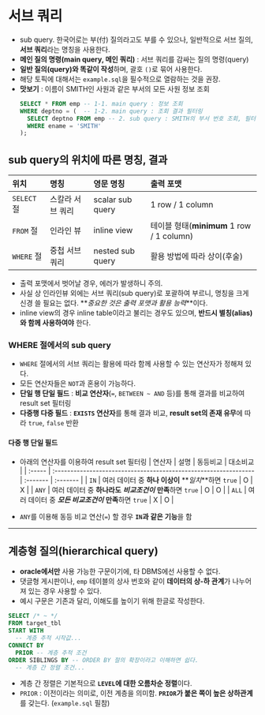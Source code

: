 # 서브 쿼리

- sub query. 한국어로는 부(付) 질의라고도 부를 수 있으나, 일반적으로 서브 질의, **서브 쿼리**라는 명칭을 사용한다.
- **메인 질의 명령(main query, 메인 쿼리)** : 서브 쿼리를 감싸는 질의 명령(query)
- **일반 질의(query)와 똑같이 작성**하며, 괄호 `()`로 묶어 사용한다.
- 해당 토픽에 대해서는 `example.sql`을 필수적으로 열람하는 것을 권장.
- **맛보기** : 이름이 SMITH인 사원과 같은 부서의 모든 사원 정보 조회
  ```sql
  SELECT * FROM emp -- 1-1. main query : 정보 조회
  WHERE deptno = (  -- 1-2. main query : 조회 결과 필터링
    SELECT deptno FROM emp -- 2. sub query : SMITH의 부서 번호 조회, 필터링 조건값 반환
    WHERE ename = 'SMITH'
  );
  ```

## sub query의 위치에 따른 명칭, 결과

| 위치        | 명칭             | 영문 명칭        | 출력 포맷                                 |
| :---------- | :--------------- | :--------------- | :---------------------------------------- |
| `SELECT` 절 | 스칼라 서브 쿼리 | scalar sub query | 1 row / 1 column                          |
| `FROM` 절   | 인라인 뷰        | inline view      | 테이블 형태(**minimum** 1 row / 1 column) |
| `WHERE` 절  | 중첩 서브 쿼리   | nested sub query | 활용 방법에 따라 상이(후술)               |

- 출력 포맷에서 벗어날 경우, 에러가 발생하니 주의.
- 사실 상 인라인뷰 외에는 서브 쿼리(sub query)로 포괄하여 부르니, 명칭을 크게 신경 쓸 필요는 없다. **_중요한 것은 출력 포맷과 활용 능력_**이다.
- inline view의 경우 inline table이라고 불리는 경우도 있으며, **반드시 별칭(alias)와 함께 사용하여야** 한다.

### WHERE 절에서의 sub query

- `WHERE` 절에서의 서브 쿼리는 활용에 따라 함께 사용할 수 있는 연산자가 정해져 있다.
- 모든 연산자들은 `NOT`과 혼용이 가능하다.
- **단일 행 단일 필드** : **비교 연산자**(`=`, `BETWEEN ~ AND` 등)를 통해 결과를 비교하여 result set 필터링
- **다중행 다중 필드** : **`EXISTS` 연산자**를 통해 결과 비교, **result set의 존재 유무**에 따라 `true`, `false` 반환

#### **다중 행 단일 필드**

- 아래의 연산자를 이용하여 result set 필터링
  | 연산자 | 설명 | 동등비교 | 대소비교 |
  | :----- | :--------------------------------------------------------------- | :------- | :------- |
  | `IN` | 여러 데이터 중 **하나 이상이** **_일치_**하면 `true` | O | X |
  | `ANY` | 여러 데이터 중 **하나라도** **_비교조건이_** **만족**하면 `true` | O | O |
  | `ALL` | 여러 데이터 중 **_모든 비교조건이_** **만족**하면 `true` | X | O |

- `ANY`를 이용해 동등 비교 연산(`=`) 할 경우 **`IN`과 같은 기능**을 함

---

## 계층형 질의(hierarchical query)

- **oracle에서만** 사용 가능한 구문이기에, 타 DBMS에선 사용할 수 없다.
- 댓글형 게시판이나, `emp` 테이블의 상사 번호와 같이 **데이터의 상-하 관계**가 나누어져 있는 경우 사용할 수 있다.
- 예시 구문은 기존과 달리, 이해도를 높이기 위해 한글로 작성한다.

```sql
SELECT /* ~ */
FROM target_tbl
START WITH
  -- 계층 추적 시작값...
CONNECT BY
  PRIOR -- 계층 추적 조건
ORDER SIBLINGS BY -- ORDER BY 절의 확장이라고 이해하면 쉽다.
  -- 계층 간 정렬 조건...
```

- 계층 간 정렬은 기본적으로 **`LEVEL`에 대한 오름차순 정렬**이다.
- `PRIOR` : 이전이라는 의미로, 이전 계층을 의미함. **`PRIOR`가 붙은 쪽이 높은 상하관계**를 갖는다. (`example.sql` 필참)
